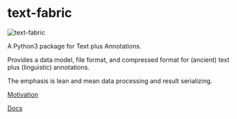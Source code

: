 # text-fabric

![text-fabric](https://raw.github.com/dirkroorda/text-fabric/master/notebooks/tf.png)

A Python3 package for Text plus Annotations.

Provides a data model, file format, and compressed format for (ancient) text plus
(linguistic) annotations.

The emphasis is lean and mean data processing and result serializing.

[Motivation](http://www.slideshare.net/dirkroorda/text-fabric)

[Docs](https://github.com/dirkroorda/text-fabric/blob/master/notebooks/tf.ipynb)
